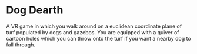 Dog Dearth
==========

A VR game in which you walk around on a euclidean coordinate plane of turf populated by dogs and gazebos. You are equipped with a quiver of cartoon holes which you can throw onto the turf if you want a nearby dog to fall through.
